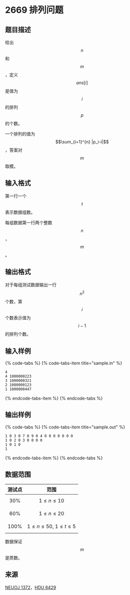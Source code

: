 # 2669 排列问题

## 题目描述

给出 $$n$$ 和 $$m$$，定义 $$ans[i]$$ 是值为 $$i$$ 的排列 $$p$$ 的个数。

一个排列的值为 $$\sum_{i=1}^{n} |p_i-i|$$，答案对 $$m$$ 取模。

## 输入格式

第一行一个 $$t$$ 表示数据组数。

每组数据第一行两个整数 $$n$$，$$m$$。

## 输出格式

对于每组测试数据输出一行 $$n^2$$ 个数，第 $$i$$ 个数表示值为 $$i-1$$ 的排列个数。

## 输入样例

{% code-tabs %}
{% code-tabs-item title="sample.in" %}
```text
4
4 1000000223
3 1000000321
2 1000000123
1 1000000447
```
{% endcode-tabs-item %}
{% endcode-tabs %}

## 输出样例

{% code-tabs %}
{% code-tabs-item title="sample.out" %}
```text
1 0 3 0 7 0 9 0 4 0 0 0 0 0 0 0
1 0 2 0 3 0 0 0 0
1 0 1 0
1
```
{% endcode-tabs-item %}
{% endcode-tabs %}

## 数据范围

| 测试点 | 范围 |
| :---: | :---: |
| 30% | $$1 \leq n \leq 10$$ |
| 60% | $$1 \leq n \leq 20$$ |
| 100% | $$1 \leq n \leq 50,\ 1 \leq t \leq 5$$ |

数据保证 $$m$$ 是质数。

## 来源

[NEUOJ 1372](http://oj.neauacm.cn/problem.php?id=1372)，[HDU 6429](http://acm.hdu.edu.cn/showproblem.php?pid=6429)

